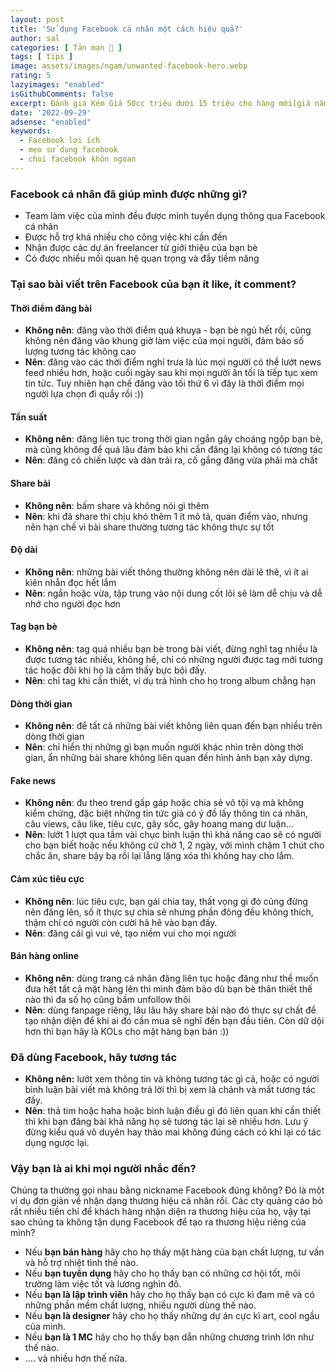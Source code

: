 ```yaml
---
layout: post
title: 'Sử dụng Facebook cá nhân một cách hiệu quả?'
author: sal
categories: [ Tản mạn 📓 ]
tags: [ tips ]
image: assets/images/ngam/unwanted-facebook-hero.webp
rating: 5
lazyimages: "enabled"
isGithubComments: false
excerpt: Đánh giá Kém Giá 50cc triệu dưới 15 triệu cho hàng mới(giá năm 2022) Đối tượng người có nhu cầu cực thấp, sinh viên Phù hợp không ai
date: '2022-09-29'
adsense: "enabled"
keywords:
  - Facebook lợi ích
  - mẹo sử dụng facebook
  - choi facebook khôn ngoan
---
```


### **Facebook cá nhân đã giúp mình được những gì?**

*   Team làm việc của mình đều được mình tuyển dụng thông qua Facebook cá nhân
*   Được hỗ trợ khá nhiều cho công việc khi cần đến
*   Nhận được các dự án freelancer từ giới thiệu của bạn bè
*   Có được nhiều mối quan hệ quan trọng và đầy tiềm năng

### **Tại sao bài viết trên Facebook của bạn ít like, ít comment?**

#### **Thời điểm đăng bài**

*   **Không nên**: đăng vào thời điểm quá khuya - bạn bè ngủ hết rồi, cũng không nên đăng vào khung giờ làm việc của mọi người, đảm bảo số lượng tương tác không cao
*   **Nên**: đăng vào các thời điểm nghỉ trưa là lúc mọi người có thể lướt news feed nhiều hơn, hoặc cuối ngày sau khi mọi người ăn tối là tiếp tục xem tin tức. Tuy nhiên hạn chế đăng vào tối thứ 6 vì đây là thời điểm mọi người lựa chọn đi quẩy rồi :))

#### **Tần suất**

*   **Không nên**: đăng liên tục trong thời gian ngắn gây choáng ngộp bạn bè, mà cũng không để quá lâu đảm bảo khi cần đăng lại không có tương tác
*   **Nên**: đăng có chiến lược và dàn trải ra, cố gắng đăng vừa phải mà chất

#### **Share bài**

*   **Không nên**: bấm share và không nói gì thêm
*   **Nên**: khi đã share thì chịu khó thêm 1 ít mô tả, quan điểm vào, nhưng nên hạn chế vì bài share thường tương tác không thực sự tốt

#### **Độ dài**

*   **Không nên**: những bài viết thông thường không nên dài lê thê, vì ít ai kiên nhẫn đọc hết lắm
*   **Nên**: ngắn hoặc vừa, tập trung vào nội dung cốt lõi sẽ làm dễ chịu và dễ nhớ cho người đọc hơn

#### **Tag bạn bè**

*   **Không nên**: tag quá nhiều bạn bè trong bài viết, đừng nghĩ tag nhiều là được tương tác nhiều, không hề, chỉ có những người được tag mới tương tác hoặc đôi khi họ là cảm thấy bực bội đấy.
*   **Nên**: chỉ tag khi cần thiết, ví dụ trả hình cho họ trong album chẳng hạn

#### **Dòng thời gian**

*   **Không nên**: để tất cả những bài viết không liên quan đến bạn nhiều trên dòng thời gian
*   **Nên**: chỉ hiển thị những gì bạn muốn người khác nhìn trên dòng thời gian, ẩn những bài share không liên quan đến hình ảnh bạn xây dựng.

#### **Fake news**

*   **Không nên**: đu theo trend gấp gáp hoặc chia sẻ vô tội vạ mà không kiểm chứng, đặc biệt những tin tức giả có ý đồ lấy thông tin cá nhân, câu views, câu like, tiêu cực, gây sốc, gây hoang mang dư luận…
*   **Nên**: lướt 1 lượt qua tầm vài chục bình luận thì khả năng cao sẽ có người cho bạn biết hoặc nếu không cứ chờ 1, 2 ngày, với mình chậm 1 chút cho chắc ăn, share bậy bạ rồi lại lẳng lặng xóa thì không hay cho lắm.

#### **Cảm xúc tiêu cực**

*   **Không nên**: lúc tiêu cực, bạn gái chia tay, thất vọng gì đó cũng đừng nên đăng lên, số ít thực sự chia sẻ nhưng phần đông đều không thích, thậm chí có người còn cười hả hê vào bạn đấy.
*   **Nên**: đăng cái gì vui vẻ, tạo niềm vui cho mọi người

#### **Bán hàng online**

*   **Không nên**: dùng trang cá nhân đăng liên tục hoặc đăng như thể muốn đưa hết tất cả mặt hàng lên thì mình đảm bảo dù bạn bè thân thiết thế nào thì đa số họ cũng bấm unfollow thôi
*   **Nên**: dùng fanpage riêng, lâu lâu hãy share bài nào đó thực sự chất để tạo nhận diện để khi ai đó cần mua sẽ nghĩ đến bạn đầu tiên. Còn dữ dội hơn thì bạn hãy là KOLs cho mặt hàng bạn bán :))

### **Đã dùng Facebook, hãy tương tác**

*   **Không nên:** lướt xem thông tin và không tương tác gì cả, hoặc có người bình luận bài viết mà không trả lời thì bị xem là chảnh và mất tương tác đấy.
*   **Nên**: thả tim hoặc haha hoặc bình luận điều gì đó liên quan khi cần thiết thì khi bạn đăng bài khả năng họ sẽ tương tác lại sẽ nhiều hơn. Lưu ý đừng kiểu quá vô duyên hay thảo mai không đúng cách có khi lại có tác dụng ngược lại.

### **Vậy bạn là ai khi mọi người nhắc đến?**

Chúng ta thường gọi nhau bằng nickname Facebook đúng không? Đó là một ví dụ đơn giản về nhận dạng thương hiệu cá nhân rồi. Các cty quảng cáo bỏ rất nhiều tiền chỉ để khách hàng nhận diện ra thương hiệu của họ, vậy tại sao chúng ta không tận dụng Facebook để tạo ra thương hiệu riêng của mình?

*   Nếu **bạn bán hàng** hãy cho họ thấy mặt hàng của bạn chất lượng, tư vấn và hỗ trợ nhiệt tình thế nào.
*   Nếu **bạn tuyển dụng** hãy cho họ thấy bạn có những cơ hội tốt, môi trường làm việc tốt và lương nghìn đô.
*   Nếu **bạn là lập trình viên** hãy cho họ thấy bạn có cực kì đam mê và có những phần mềm chất lượng, nhiều người dùng thế nào.
*   Nếu **bạn là designer** hãy cho họ thấy những dự án cực kì art, cool ngầu của mình.
*   Nếu **bạn là 1 MC** hãy cho họ thấy bạn dẫn những chương trình lớn như thế nào.
*   …. và nhiều hơn thế nữa.


